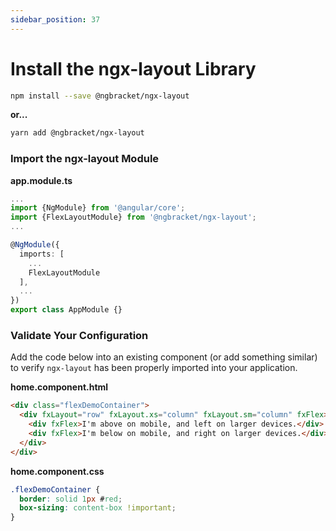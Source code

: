 ```yaml
---
sidebar_position: 37
---
```


# Install the ngx-layout Library

```bash
npm install --save @ngbracket/ngx-layout
```

**or...**

```bash
yarn add @ngbracket/ngx-layout
```

### Import the ngx-layout Module

**app.module.ts**

```typescript
...
import {NgModule} from '@angular/core';
import {FlexLayoutModule} from '@ngbracket/ngx-layout';
...

@NgModule({
  imports: [
    ...
    FlexLayoutModule
  ],
  ...
})
export class AppModule {}
```

### Validate Your Configuration

Add the code below into an existing component (or add something similar) to verify `ngx-layout` has been
properly imported into your application.

**home.component.html**

```html
<div class="flexDemoContainer">
  <div fxLayout="row" fxLayout.xs="column" fxLayout.sm="column" fxFlex>
    <div fxFlex>I'm above on mobile, and left on larger devices.</div>
    <div fxFlex>I'm below on mobile, and right on larger devices.</div>
  </div>
</div>
```

**home.component.css**

```css
.flexDemoContainer {
  border: solid 1px #red;
  box-sizing: content-box !important;
}
```
